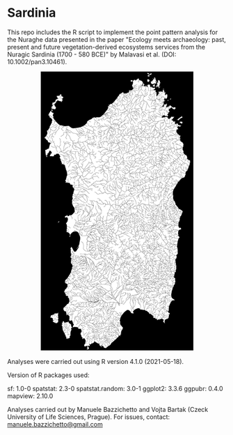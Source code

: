 # Sardinia
This repo includes the R script to implement the point pattern analysis for the Nuraghe data presented in the paper "Ecology meets archaeology: past, present and future vegetation-derived ecosystems services from the Nuragic Sardinia (1700 - 580 BCE)" by Malavasi et al. (DOI: 10.1002/pan3.10461).

<p align="center">
  <img src="https://github.com/ManueleBazzichetto/Sardinia/blob/main/River_Sardinia.png" />
</p>

Analyses were carried out using R version 4.1.0 (2021-05-18).

Version of R packages used:
 
sf: 1.0-0
spatstat: 2.3-0
spatstat.random: 3.0-1
ggplot2: 3.3.6
ggpubr: 0.4.0
mapview: 2.10.0

Analyses carried out by Manuele Bazzichetto and Vojta Bartak (Czeck University of Life Sciences, Prague).
For issues, contact: manuele.bazzichetto@gmail.com



